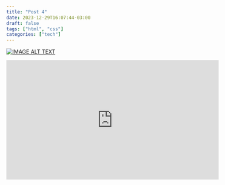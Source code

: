 ```yaml
---
title: "Post 4"
date: 2023-12-29T16:07:44-03:00
draft: false
tags: ["html", "css"]
categories: ["tech"]
---
```


[![IMAGE ALT TEXT](http://img.youtube.com/vi/OUMl58i4m0w/0.jpg)](http://www.youtube.com/watch?v=OUMl58i4m0w "Video Title")

<iframe width="560" height="315" src="https://www.youtube.com/embed/OUMl58i4m0w?si=VvLIHglBpfLSst8b" title="YouTube video player" frameborder="0" allow="accelerometer; autoplay; clipboard-write; encrypted-media; gyroscope; picture-in-picture; web-share" allowfullscreen></iframe>
